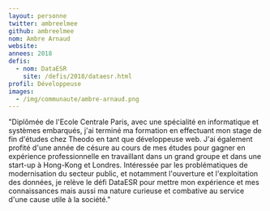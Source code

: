 ```yaml
---
layout: personne
twitter: ambreelmee
github: ambreelmee
nom: Ambre Arnaud
website:
annees: 2018
defis: 
  - nom: DataESR
    site: /defis/2018/dataesr.html
profil: Développeuse
images:
  - /img/communaute/ambre-arnaud.png
---
```


"Diplômée de l'Ecole Centrale Paris, avec une spécialité en
informatique et systèmes embarqués, j'ai terminé ma formation en
effectuant mon stage de fin d'études chez Theodo en tant que
développeuse web. J'ai également profité d'une année de césure au
cours de mes études pour gagner en expérience professionnelle en
travaillant dans un grand groupe et dans une start-up à Hong-Kong et
Londres. Intéressée par les problématiques de modernisation du secteur
public, et notamment l'ouverture et l'exploitation des données, je
relève le défi DataESR pour mettre mon expérience et mes connaissances
mais aussi ma nature curieuse et combative au service d'une cause
utile à la société."
